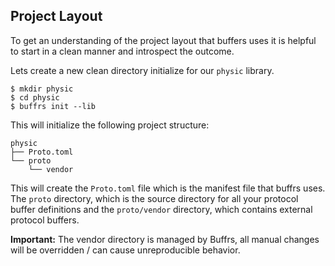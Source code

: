 ## Project Layout

To get an understanding of the project layout that buffers uses it is helpful to
start in a clean manner and introspect the outcome.

Lets create a new clean directory initialize for our `physic` library.

```
$ mkdir physic
$ cd physic
$ buffrs init --lib
```

This will initialize the following project structure:

```
physic
├── Proto.toml
└── proto
    └── vendor
```

This will create the `Proto.toml` file which is the manifest file that buffrs
uses. The `proto` directory, which is the source directory for all your protocol
buffer definitions and the `proto/vendor` directory, which contains external
protocol buffers.

**Important:** The vendor directory is managed by Buffrs, all manual changes
will be overridden / can cause unreproducible behavior.

